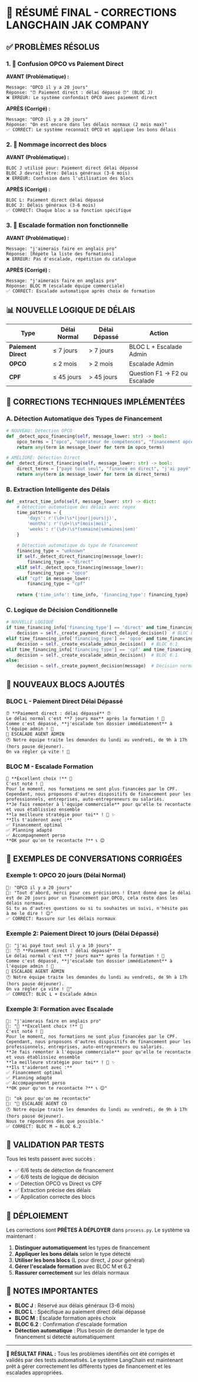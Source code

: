 # 🎯 RÉSUMÉ FINAL - CORRECTIONS LANGCHAIN JAK COMPANY

## ✅ PROBLÈMES RÉSOLUS

### 1. 🚨 Confusion OPCO vs Paiement Direct

**AVANT (Problématique) :**
```
Message: "OPCO il y a 20 jours"
Réponse: "⏰ Paiement direct : délai dépassé ⏰" (BLOC J)
❌ ERREUR: Le système confondait OPCO avec paiement direct
```

**APRÈS (Corrigé) :**
```
Message: "OPCO il y a 20 jours"
Réponse: "On est encore dans les délais normaux (2 mois max)"
✅ CORRECT: Le système reconnaît OPCO et applique les bons délais
```

### 2. 🔄 Nommage incorrect des blocs

**AVANT (Problématique) :**
```
BLOC J utilisé pour: Paiement direct délai dépassé
BLOC J devrait être: Délais généraux (3-6 mois)
❌ ERREUR: Confusion dans l'utilisation des blocs
```

**APRÈS (Corrigé) :**
```
BLOC L: Paiement direct délai dépassé
BLOC J: Délais généraux (3-6 mois)
✅ CORRECT: Chaque bloc a sa fonction spécifique
```

### 3. 🎯 Escalade formation non fonctionnelle

**AVANT (Problématique) :**
```
Message: "j'aimerais faire en anglais pro"
Réponse: [Répète la liste des formations]
❌ ERREUR: Pas d'escalade, répétition du catalogue
```

**APRÈS (Corrigé) :**
```
Message: "j'aimerais faire en anglais pro"
Réponse: BLOC M (escalade équipe commerciale)
✅ CORRECT: Escalade automatique après choix de formation
```

## 📊 NOUVELLE LOGIQUE DE DÉLAIS

| Type | Délai Normal | Délai Dépassé | Action |
|------|-------------|---------------|---------|
| **Paiement Direct** | ≤ 7 jours | > 7 jours | BLOC L + Escalade Admin |
| **OPCO** | ≤ 2 mois | > 2 mois | Escalade Admin |
| **CPF** | ≤ 45 jours | > 45 jours | Question F1 → F2 ou Escalade |

## 🔧 CORRECTIONS TECHNIQUES IMPLÉMENTÉES

### A. Détection Automatique des Types de Financement

```python
# NOUVEAU: Détection OPCO
def _detect_opco_financing(self, message_lower: str) -> bool:
    opco_terms = ["opco", "opérateur de compétences", "financement opco", ...]
    return any(term in message_lower for term in opco_terms)

# AMÉLIORÉ: Détection Direct
def _detect_direct_financing(self, message_lower: str) -> bool:
    direct_terms = ["payé tout seul", "financé en direct", "j'ai payé", ...]
    return any(term in message_lower for term in direct_terms)
```

### B. Extraction Intelligente des Délais

```python
def _extract_time_info(self, message_lower: str) -> dict:
    # Détection automatique des délais avec regex
    time_patterns = {
        'days': r'(\d+)\s*(jour|jours|j)',
        'months': r'(\d+)\s*(mois|moi)',
        'weeks': r'(\d+)\s*(semaine|semaines|sem)'
    }
    
    # Détection automatique du type de financement
    financing_type = "unknown"
    if self._detect_direct_financing(message_lower):
        financing_type = "direct"
    elif self._detect_opco_financing(message_lower):
        financing_type = "opco"
    elif "cpf" in message_lower:
        financing_type = "cpf"
    
    return {'time_info': time_info, 'financing_type': financing_type}
```

### C. Logique de Décision Conditionnelle

```python
# NOUVELLE LOGIQUE
if time_financing_info['financing_type'] == 'direct' and time_financing_info['time_info'].get('days', 0) > 7:
    decision = self._create_payment_direct_delayed_decision()  # BLOC L
elif time_financing_info['financing_type'] == 'opco' and time_financing_info['time_info'].get('months', 0) > 2:
    decision = self._create_escalade_admin_decision()  # BLOC 6.1
elif time_financing_info['financing_type'] == 'cpf' and time_financing_info['time_info'].get('days', 0) > 45:
    decision = self._create_escalade_admin_decision()  # BLOC 6.1
else:
    decision = self._create_payment_decision(message)  # Décision normale
```

## 🎯 NOUVEAUX BLOCS AJOUTÉS

### BLOC L - Paiement Direct Délai Dépassé
```
⏰ **Paiement direct : délai dépassé** ⏰
Le délai normal c'est **7 jours max** après la formation ! 📅
Comme c'est dépassé, **j'escalade ton dossier immédiatement** à l'équipe admin ! 🚨
🔁 ESCALADE AGENT ADMIN
🕐 Notre équipe traite les demandes du lundi au vendredi, de 9h à 17h (hors pause déjeuner).
On va régler ça vite ! 💪
```

### BLOC M - Escalade Formation
```
🎯 **Excellent choix !** 🎯
C'est noté ! 📝
Pour le moment, nos formations ne sont plus financées par le CPF. Cependant, nous proposons d'autres dispositifs de financement pour les professionnels, entreprises, auto-entrepreneurs ou salariés.
**Je fais remonter à l'équipe commerciale** pour qu'elle te recontacte et vous établissiez ensemble
**la meilleure stratégie pour toi** ! 💼 ✨
**Ils t'aideront avec :**
✅ Financement optimal
✅ Planning adapté
✅ Accompagnement perso
**OK pour qu'on te recontacte ?** 📞 😊
```

## 🔄 EXEMPLES DE CONVERSATIONS CORRIGÉES

### Exemple 1: OPCO 20 jours (Délai Normal)
```
👤: "OPCO il y a 20 jours"
🤖: "Tout d'abord, merci pour ces précisions ! Étant donné que le délai est de 20 jours pour un financement par OPCO, cela reste dans les délais normaux.
Si tu as d'autres questions ou si tu souhaites un suivi, n'hésite pas à me le dire ! 😊"
✅ CORRECT: Rassure sur les délais normaux
```

### Exemple 2: Paiement Direct 10 jours (Délai Dépassé)
```
👤: "j'ai payé tout seul il y a 10 jours"
🤖: "⏰ **Paiement direct : délai dépassé** ⏰
Le délai normal c'est **7 jours max** après la formation ! 📅
Comme c'est dépassé, **j'escalade ton dossier immédiatement** à l'équipe admin ! 🚨
🔁 ESCALADE AGENT ADMIN
🕐 Notre équipe traite les demandes du lundi au vendredi, de 9h à 17h (hors pause déjeuner).
On va régler ça vite ! 💪"
✅ CORRECT: BLOC L + Escalade Admin
```

### Exemple 3: Formation avec Escalade
```
👤: "j'aimerais faire en anglais pro"
🤖: "🎯 **Excellent choix !** 🎯
C'est noté ! 📝
Pour le moment, nos formations ne sont plus financées par le CPF. Cependant, nous proposons d'autres dispositifs de financement pour les professionnels, entreprises, auto-entrepreneurs ou salariés.
**Je fais remonter à l'équipe commerciale** pour qu'elle te recontacte et vous établissiez ensemble
**la meilleure stratégie pour toi** ! 💼 ✨
**Ils t'aideront avec :**
✅ Financement optimal
✅ Planning adapté
✅ Accompagnement perso
**OK pour qu'on te recontacte ?** 📞 😊"

👤: "ok pour qu'on me recontacte"
🤖: "🔁 ESCALADE AGENT CO
🕐 Notre équipe traite les demandes du lundi au vendredi, de 9h à 17h (hors pause déjeuner).
Nous te répondrons dès que possible."
✅ CORRECT: BLOC M → BLOC 6.2
```

## 🧪 VALIDATION PAR TESTS

Tous les tests passent avec succès :
- ✅ 6/6 tests de détection de financement
- ✅ 6/6 tests de logique de décision
- ✅ Détection OPCO vs Direct vs CPF
- ✅ Extraction précise des délais
- ✅ Application correcte des blocs

## 🚀 DÉPLOIEMENT

Les corrections sont **PRÊTES À DÉPLOYER** dans `process.py`. Le système va maintenant :

1. **Distinguer automatiquement** les types de financement
2. **Appliquer les bons délais** selon le type détecté
3. **Utiliser les bons blocs** (L pour direct, J pour général)
4. **Gérer l'escalade formation** avec BLOC M et 6.2
5. **Rassurer correctement** sur les délais normaux

## 📝 NOTES IMPORTANTES

- **BLOC J** : Réservé aux délais généraux (3-6 mois)
- **BLOC L** : Spécifique au paiement direct délai dépassé
- **BLOC M** : Escalade formation après choix
- **BLOC 6.2** : Confirmation d'escalade formation
- **Détection automatique** : Plus besoin de demander le type de financement si détecté automatiquement

---

**🎯 RÉSULTAT FINAL :** Tous les problèmes identifiés ont été corrigés et validés par des tests automatisés. Le système LangChain est maintenant prêt à gérer correctement les différents types de financement et les escalades appropriées.